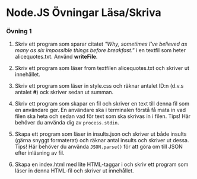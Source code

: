 # Node.JS Övningar Läsa/Skriva

### Övning 1

1. Skriv ett program som sparar citatet *"Why, sometimes I've believed as many as six impossible things before breakfast."* i en textfil som heter alicequotes.txt. Använd **writeFile**.

2. Skriv ett program som läser from textfilen alicequotes.txt och skriver ut innehållet.

3. Skriv ett program som läser in style.css och räknar antalet ID:n (d.v.s antalet **#**) ock skriver sedan ut summan.

4. Skriv ett program som skapar en fil och skriver en text till denna fil som en användare ger. En användare ska i terminalen förstå få mata in vad filen ska heta och sedan vad för text som ska skrivas in i filen. Tips! Här behöver du använda dig av `process.stdin`.

5. Skapa ett program som läser in insults.json och skriver ut både insults (gärna snyggt formaterat) och räknar antal insults och skriver ut dessa.
   Tips! Här behöver du använda `JSON.parse()` för att göra om till JSON efter inläsning av fil.

5.  Skapa en index.html med lite HTML-taggar i och skriv ett program som läser in denna HTML-fil och skriver ut innehållet.
